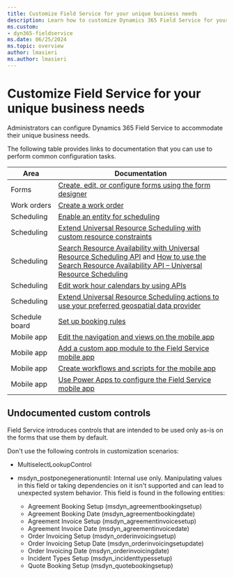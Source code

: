 ```yaml
---
title: Customize Field Service for your unique business needs
description: Learn how to customize Dynamics 365 Field Service for your business needs.
ms.custom:
- dyn365-fieldservice
ms.date: 06/25/2024
ms.topic: overview
author: lmasieri
ms.author: lmasieri
---
```


# Customize Field Service for your unique business needs

Administrators can configure Dynamics 365 Field Service to accommodate their unique business needs.

The following table provides links to documentation that you can use to perform common configuration tasks.

| Area | Documentation |
| --- | --- |
| Forms | [Create, edit, or configure forms using the form designer](/power-apps/maker/model-driven-apps/create-and-edit-forms) |
| Work orders | [Create a work order](/dynamics365/field-service/create-work-order) |
| Scheduling | [Enable an entity for scheduling](/dynamics365/field-service/schedule-new-entity) |
| Scheduling | [Extend Universal Resource Scheduling with custom resource constraints](/dynamics365/common-scheduler/developer/understanding-and-customizing-resource-matching-in-urs) |
| Scheduling | [Search Resource Availability with Universal Resource Scheduling API](https://www.microsoft.com/dynamics-365/blog/it-professional/2019/05/21/retrieve-resource-availability-with-universal-resource-scheduling-api/) and [How to use the Search Resource Availability API – Universal Resource Scheduling](https://www.microsoft.com/dynamics-365/blog/it-professional/2019/07/15/how-to-use-resource-schedulings-search-resource-availability-api/) |
| Scheduling | [Edit work hour calendars by using APIs](/dynamics365/field-service/field-service-work-hours-calendar-api) |
| Scheduling | [Extend Universal Resource Scheduling actions to use your preferred geospatial data provider](/dynamics365/common-scheduler/developer/use-preferred-geospatial-data-provider) |
| Schedule board | [Set up booking rules](/dynamics365/field-service/set-up-booking-rules) |
| Mobile app | [Edit the navigation and views on the mobile app](/dynamics365/field-service/mobile-power-app-configure) |
| Mobile app | [Add a custom app module to the Field Service mobile app](/dynamics365/field-service/mobile-powerapp-copy-app-module) |
| Mobile app | [Create workflows and scripts for the mobile app](/dynamics365/field-service/mobile-power-app-workflows) |
| Mobile app | [Use Power Apps to configure the Field Service mobile app](/dynamics365/field-service/mobile-power-utilize-platform) |

## Undocumented custom controls

Field Service introduces controls that are intended to be used only as-is on the forms that use them by default.

Don't use the following controls in customization scenarios:

- MultiselectLookupControl
- msdyn_postponegenerationuntil: Internal use only. Manipulating values in this field or taking dependencies on it isn't supported and can lead to unexpected system behavior. This field is found in the following entities:

    - Agreement Booking Setup (msdyn_agreementbookingsetup)
    - Agreement Booking Date (msdyn_agreementbookingdate)
    - Agreement Invoice Setup (msdyn_agreementinvoicesetup)
    - Agreement Invoice Date (msdyn_agreementinvoicedate)
    - Order Invoicing Setup (msdyn_orderinvoicingsetup)
    - Order Invoicing Setup Date (msdyn_orderinvoicingsetupdate)
    - Order Invoicing Date (msdyn_orderinvoicingdate)
    - Incident Types Setup (msdyn_incidenttypessetup)
    - Quote Booking Setup (msdyn_quotebookingsetup)
